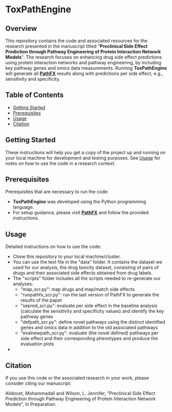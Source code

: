 # ToxPathEngine

## Overview

This repository contains the code and associated resources for the research presented in the manuscript titled "**Preclinical Side Effect Prediction through Pathway Engineering of Protein Interaction Network Models**". The research focuses on enhancing drug side effect predictions using protein interaction networks and pathway engineering, by including key pathway genes and omics data measurements. Running **ToxPathEngine** will generate all [**PathFX**](https://github.com/jenwilson521/PathFX) results along with predictions per side effect, e.g., sensitivity and specificity.

## Table of Contents

- [Getting Started](#getting-started)
- [Prerequisites](#prerequisites)
- [Usage](#usage)
- [Citation](#Citation)

## Getting Started

These instructions will help you get a copy of the project up and running on your local machine for development and testing purposes. See [Usage](#usage) for notes on how to use the code in a research context.

## Prerequisites

Prerequisites that are necessary to run the code:

- **ToxPathEngine** was developed using the Python programming language.
- For setup guidance, please visit [**PathFX**](https://github.com/jenwilson521/PathFX) and follow the provided instructions.

## Usage

Detailed instructions on how to use the code:

- Clone this repository to your local machine/cluster.
- You can use the text file in the "data" folder. It contains the dataset we used for our analysis, the drug toxicity dataset, consisting of pairs of drugs and their associated side effects obtained from drug labels.
-  The "scripts" folder includes all the scripts needed to re-generate our analyses:
   - "map_scr.py": map drugs and map/match side effects
   - "runpathfx_scr.py": run the last version of PathFX to generate the results of the paper
   - "sepred_scr.py": evaluate per side effect in the baseline analysis (calculate the sensitivity and specificity values) and identify the key pathway genes
   - "defpath_scr.py": define novel pathways using the distinct identified genes and omics data in addition to the old associated pathways
   - "evalnewpath_scr.py": evaluate (the novel defined) pathways per side effect and their corresponding phenotypes and produce the evaluation plots
-   

## Citation

If you use this code or the associated research in your work, please consider citing our manuscript:

Alidoost, Mohammadali and Wilson, L. Jennifer, "Preclinical Side Effect Prediction through Pathway Engineering of Protein Interaction Network Models", In Preparation.

